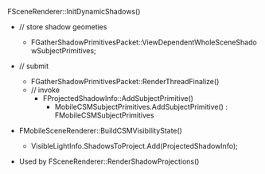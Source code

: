 FSceneRenderer::InitDynamicShadows()
- // store shadow geometies
  - FGatherShadowPrimitivesPacket::ViewDependentWholeSceneShadowSubjectPrimitives;
- // submit
  - FGatherShadowPrimitivesPacket::RenderThreadFinalize()
  - // invoke
    - FProjectedShadowInfo::AddSubjectPrimitive()
      - MobileCSMSubjectPrimitives.AddSubjectPrimitive() : FMobileCSMSubjectPrimitives
      
- FMobileSceneRenderer::BuildCSMVisibilityState()
  - VisibleLightInfo.ShadowsToProject.Add(ProjectedShadowInfo);

- Used by FSceneRenderer::RenderShadowProjections()
